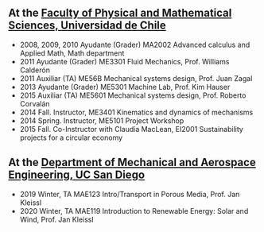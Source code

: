 ## At the [Faculty of Physical and Mathematical Sciences, Universidad de Chile](http://ingenieria.uchile.cl/)
* 2008, 2009, 2010 Ayudante (Grader) MA2002 Advanced calculus and Applied Math, Math department
* 2011 Ayudante (Grader) ME3301 Fluid Mechanics, Prof. Williams Calderón
* 2011 Auxiliar (TA) ME56B Mechanical systems design, Prof. Juan Zagal
* 2013 Ayudante (Grader) ME5301 Machine Lab, Prof. Kim Hauser
* 2015 Auxiliar (TA) ME5601 Mechanical systems design, Prof. Roberto Corvalán
* 2014 Fall. Instructor, ME3401 Kinematics and dynamics of mechanisms
* 2014 Spring. Instructor, ME5101 Project Workshop
* 2015 Fall. Co-Instructor with Claudia MacLean, EI2001 Sustainability projects for a circular economy
## At the [Department of Mechanical and Aerospace Engineering, UC San Diego](http://mae.ucsd.edu)
* 2019 Winter, TA MAE123 Intro/Transport in Porous Media, Prof. Jan Kleissl
* 2020 Winter, TA MAE119 Introduction to Renewable Energy: Solar and Wind, Prof. Jan Kleissl
